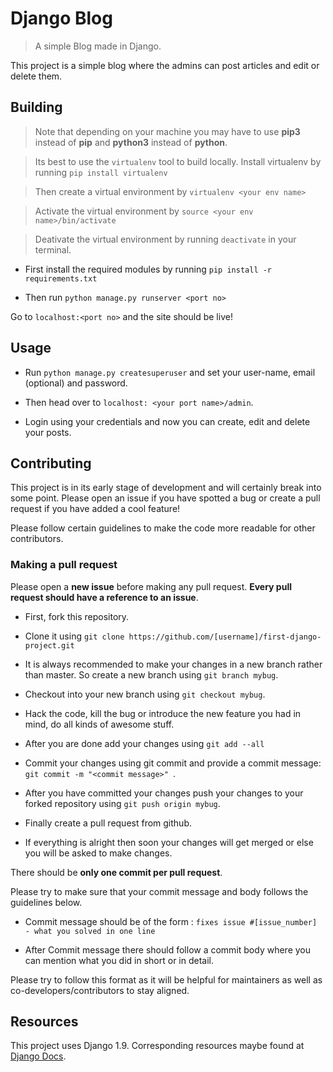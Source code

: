 # Django Blog

> A simple Blog made in Django.

This project is a simple blog where the admins can post articles and edit or delete them.

## Building

>Note that depending on your machine you may have to use **pip3** instead of **pip** and **python3** instead of **python**.


>Its best to use the `virtualenv` tool to build locally. Install virtualenv by running `pip install virtualenv`

>Then create a virtual environment by `virtualenv <your env name>`

>Activate the virtual environment by `source <your env name>/bin/activate`

>Deativate the virtual environment by running `deactivate` in your terminal.

 * First install the required modules by running `pip install -r requirements.txt`

 * Then run `python manage.py runserver <port no>`

 Go to `localhost:<port no>` and the site should be live!

 ## Usage

* Run `python manage.py createsuperuser` and set your user-name, email (optional) and password.

* Then head over to `localhost: <your port name>/admin`.

* Login using your credentials and now you can create, edit and delete your posts.

## Contributing

This project is in its early stage of development and will certainly break into some point. Please open an issue if you have spotted a bug or create a pull request if you have added a cool feature! 

Please follow certain guidelines to make the code more readable for other contributors.

### Making a pull request

Please open a **new issue** before making any pull request. **Every pull request should have a reference to an issue**.

* First, fork this repository.

* Clone it using `git clone https://github.com/[username]/first-django-project.git`

* It is always recommended to make your changes in a new branch rather than master. So create a new branch using `git branch mybug`.

* Checkout into your new branch using `git checkout mybug`.

* Hack the code, kill the bug or introduce the new feature you had in mind, do all kinds of awesome stuff.

* After you are done add your changes using `git add --all`

* Commit your changes using git commit and provide a commit message: `git commit -m "<commit message>" `.

* After you have committed your changes push your changes to your forked repository using `git push origin mybug`.

* Finally create a pull request from github.

* If everything is alright then soon your changes will get merged or else you will be asked to make changes.

There should be **only one commit per pull request**.

Please try to make sure that your commit message and body follows the guidelines below.

* Commit message should be of the form : `fixes issue #[issue_number] - what you solved in one line`

* After Commit message there should follow a commit body where you can mention what you did in short or in detail.

Please try to follow this format as it will be helpful for maintainers as well as co-developers/contributors to stay aligned.

## Resources
This project uses Django 1.9. Corresponding resources maybe found at [Django Docs](https://docs.djangoproject.com/en/1.9/).




